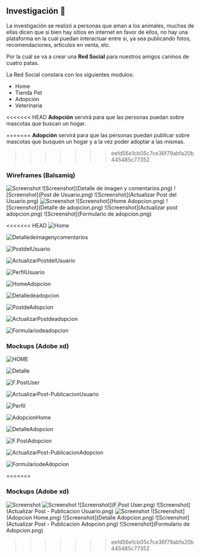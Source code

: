 
## Investigación :dog:

La investigación se realizó a personas que aman a los animales, muchas de ellas dicen que si bien hay sitios en internet en favor de ellos, no hay una plataforma en la cual puedan interactuar entre si, ya sea publicando fotos, recomendaciones, articulos en venta, etc.

Por la cuál se va a crear una **Red Social** para nuestros amigos caninos de cuatro patas. 

La Red Social constara con los siguientes modulos:

* Home
* Tienda Pet
* Adopción 
* Veterinaria 

<<<<<<< HEAD
**Adopción** servirá para que las personas puedan sobre mascotas que buscan un hogar.


=======
**Adopción** servirá para que las personas puedan publicar sobre mascotas que busquen un hogar y a la vez poder adoptar a las mismas.
>>>>>>> eefd56e1cb05c7ce36f79abfa20b445485c77352

### Wireframes (Balsamiq)
![Screenshot](Home.png)
![Screenshot](Detalle de imagen y comentarios.png) 
![Screenshot](Post de Usuario.png)
![Screenshot](Actualizar Post del Usuario.png)
![Screenshot](Perfil.png)
![Screenshot](Home Adopcion.png)
![Screenshot](Detalle de adopcion.png)
![Screenshot](Actualizar post adopcion.png)
![Screenshot](Formulario de adopcion.png)

<<<<<<< HEAD
![Home](Wireframes/Home.png)

![Detalledeimagenycomentarios](Wireframes/Detalledeimagenycomentarios.png)

![PostdelUsuario](Wireframes/PostdelUsuario.png)

![ActualizarPostdelUsuario](Wireframes/ActualizarPostdelUsuario.png)

![PerfilUsuario](Wireframes/PerfilUsuario.png)

![HomeAdopcion](Wireframes/HomeAdopcion.png)

![Detalledeadopcion](Wireframes/Detalledeadopcion.png)

![PostdeAdopcion](Wireframes/PostdeAdopcion.png)

![ActualizarPostdeadopcion](Wireframes/ActualizarPostdeadopcion.png)

![Formulariodeadopcion](Wireframes/Formulariodeadopcion.png)

### Mockups (Adobe xd)

![HOME](Mockups/HOME.png)

![Detalle](Mockups/Detalle.png)

![F.PostUser](Mockups/F.PostUser.png)

![ActualizarPost-PublicacionUsuario](Mockups/ActualizarPost-PublicacionUsuario.png)

![Perfil](Mockups/Perfil.png)

![AdopcionHome](Mockups/AdopcionHome.png)

![DetalleAdopcion](Mockups/DetalleAdopcion.png)

![F.PostAdopcion](Mockups/F.PostAdopcion.png)

![ActualizarPost-PublicacionAdopcion](Mockups/ActualizarPost-PublicacionAdopcion.png)

![FormulariodeAdopcion](Mockups/FormulariodeAdopcion.png)






=======


### Mockups (Adobe xd)
![Screenshot](HOME.png)
![Screenshot](Detalle.png)
![Screenshot](F.Post User.png)
![Screenshot](Actualizar Post - Publicacion Usuario.png)
![Screenshot](Perfil.png)
![Screenshot](Adopcion Home.png)
![Screenshot](Detalle Adopcion.png)
![Screenshot](Actualizar Post - Publicacion Adopcion.png)
![Screenshot](Formulario de Adopcion.png)
>>>>>>> eefd56e1cb05c7ce36f79abfa20b445485c77352

